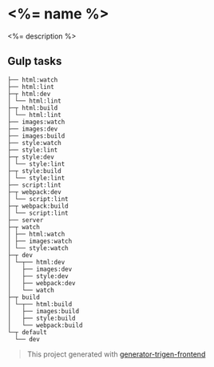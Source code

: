 
# <%= name %>

<%= description %>

## Gulp tasks

```
├── html:watch
├── html:lint
├─┬ html:dev
│ └── html:lint
├─┬ html:build
│ └── html:lint
├── images:watch
├── images:dev
├── images:build
├── style:watch
├── style:lint
├─┬ style:dev
│ └── style:lint
├─┬ style:build
│ └── style:lint
├── script:lint
├─┬ webpack:dev
│ └── script:lint
├─┬ webpack:build
│ └── script:lint
├── server
├─┬ watch
│ ├── html:watch
│ ├── images:watch
│ └── style:watch
├─┬ dev
│ └─┬── html:dev
│   ├── images:dev
│   ├── style:dev
│   ├── webpack:dev
│   └── watch
├─┬ build
│ └─┬── html:build
│   ├── images:build
│   ├── style:build
│   └── webpack:build
└─┬ default
  └── dev
```

> This project generated with [generator-trigen-frontend](https://www.npmjs.com/package/generator-trigen-frontend)
